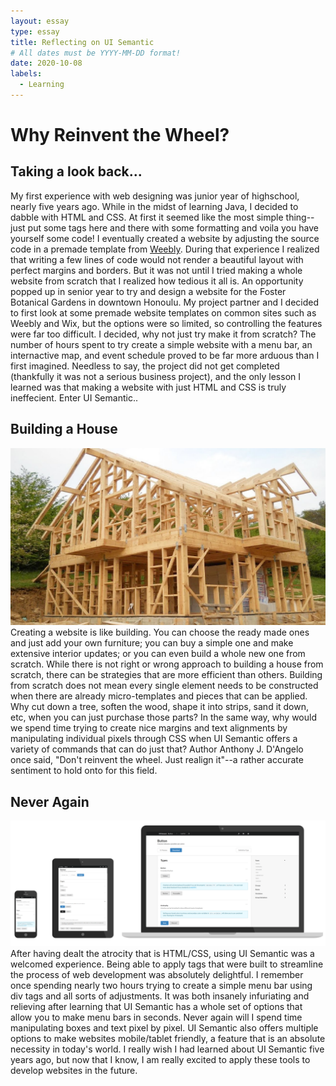 ```yaml
---
layout: essay
type: essay
title: Reflecting on UI Semantic
# All dates must be YYYY-MM-DD format!
date: 2020-10-08
labels:
  - Learning
---
```

# Why Reinvent the Wheel?

## Taking a look back...
My first experience with web designing was junior year of highschool, nearly five years ago. While in the midst of learning Java, I decided to dabble with HTML and CSS. At first it seemed like the most simple thing--just put some tags here and there with some formatting and voila you have yourself some code! I eventually created a website by adjusting the source code in a premade template from [Weebly](https://www.weebly.com/). During that experience I realized that writing a few lines of code would not render a beautiful layout with perfect margins and borders. But it was not until I tried making a whole website from scratch that I realized how tedious it all is. An opportunity popped up in senior year to try and design a website for the Foster Botanical Gardens in downtown Honoulu. My project partner and I decided to first look at some premade website templates on common sites such as Weebly and Wix, but the options were so limited, so controlling the features were far too difficult. I decided, why not just try make it from scratch? The number of hours spent to try create a simple website with a menu bar, an internactive map, and event schedule proved to be far more arduous than I first imagined. Needless to say, the project did not get completed (thankfully it was not a serious business project), and the only lesson I learned was that making a website with just HTML and CSS is truly ineffecient. Enter UI Semantic..

## Building a House
<img class="ui medium right floated image" src="../images/house.jpg">
Creating a website is like building. You can choose the ready made ones and just add your own furniture; you can buy a simple one and make extensive interior updates; or you can even build a whole new one from scratch. While there is not right or wrong approach to building a house from scratch, there can be strategies that are more efficient than others. Building from scratch does not mean every single element needs to be constructed when there are already micro-templates and pieces that can be applied. Why cut down a tree, soften the wood, shape it into strips, sand it down, etc, when you can just purchase those parts? In the same way, why would we spend time trying to create nice margins and text alignments by manipulating individual pixels through CSS when UI Semantic offers a variety of commands that can do just that? Author Anthony J. D'Angelo once said, "Don't reinvent the wheel. Just realign it"--a rather accurate sentiment to hold onto for this field. 

## Never Again
<img class="ui medium left floated image" src="../images/semantic.png">
After having dealt the atrocity that is HTML/CSS, using UI Semantic was a welcomed experience. Being able to apply tags that were built to streamline the process of web development was absolutely delightful. I remember once spending nearly two hours trying to create a simple menu bar using div tags and all sorts of adjustments. It was both insanely infuriating and relieving after learning that UI Semantic has a whole set of options that allow you to make menu bars in seconds. Never again will I spend time manipulating boxes and text pixel by pixel. UI Semantic also offers multiple options to make websites mobile/tablet friendly, a feature that is an absolute necessity in today's world. I really wish I had learned about UI Semantic five years ago, but now that I know, I am really excited to apply these tools to develop websites in the future. 

